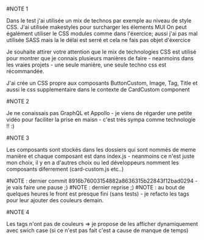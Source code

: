 #NOTE 1

Dans le test j'ai utilisée un mix de technos par exemple au niveau de style CSS.
J'ai utilisée makestyles pour surcharger les élements MUI 
On peut égalément utiliser le CSS modules comme dans l'éxercice; aussi j'ai pas mal utilisée SASS mais la le délai est serré et cela ne fais pas objet d'éxercice

Je souhaite attirer votre attention que le mix de technologies CSS est utilisé pour montrer que je connais plusieurs manières de faire - neanmoins dans les vraies projets - une seule manière, une seule techno css est récommandée.

J'ai crée un CSS propre aux composants ButtonCustom, Image, Tag, Title et aussi le css supplementaire dans le contexte de CardCustom component


#NOTE 2

Je ne conaissais pas GraphQL et Appollo - je viens de régarder une petite vidéo pour faciliter la prise en maisn - c'est très sympa comme technologie !! :)

#NOTE 3

Les composants sont stockés dans les dossiers qui sont nommés de meme manière et chaque composant est dans index.js - neanmoins ce n'est juste mon choix, il y en a d'autres choix ou led développeurs nomment les composants diferrement (card-custom.js etc..)


#NOTE :  dernier  commit 8916b76003154882a8636315b22843f12bad0294  - je vais faire une pause ;)
#NOTE :  dernier  reprise ;)
#NOTE :  au bout de quelques heures le front est presque fini (sans tests) - je refacto les tags pour leur ajouter des couleurs demain.

#NOTE 4

Les tags n'ont pas de couleurs => je propose de les afficher dynamiquement avec swich case (si ce n'est pas fait c'est a cause de manque de temps)